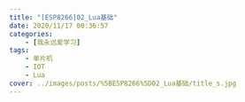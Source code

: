 ```yaml
---
title: "[ESP8266]02_Lua基础"
date: 2020/11/17 00:36:57
categories: 
    - [我永远爱学习]
tags: 
    - 单片机
    - IOT
    - Lua
cover: ../images/posts/%5BESP8266%5D02_Lua基础/title_s.jpg
---
```


